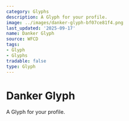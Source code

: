 ```yaml
---
category: Glyphs
description: A Glyph for your profile.
image: ../images/danker-glyph-bf07ce81f4.png
last_updated: '2025-09-17'
name: Danker Glyph
source: WFCD
tags:
- Glyph
- Glyphs
tradable: false
type: Glyph
---
```


# Danker Glyph

A Glyph for your profile.

